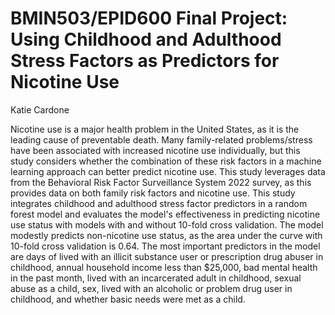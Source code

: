 # BMIN503/EPID600 Final Project: Using Childhood and Adulthood Stress Factors as Predictors for Nicotine Use

Katie Cardone

Nicotine use is a major health problem in the United States, as it is the leading cause of preventable death. Many family-related problems/stress have been associated with increased nicotine use individually, but this study considers whether the combination of these risk factors in a machine learning approach can better predict nicotine use. This study leverages data from the Behavioral Risk Factor Surveillance System 2022 survey, as this provides data on both family risk factors and nicotine use. This study integrates childhood and adulthood stress factor predictors in a random forest model and evaluates the model's effectiveness in predicting nicotine use status with models with and without 10-fold cross validation. The model modestly predicts non-nicotine use status, as the area under the curve with 10-fold cross validation is 0.64. The most important predictors in the model are days of lived with an illicit substance user or prescription drug abuser in childhood, annual household income less than $25,000, bad mental health in the past month, lived with an incarcerated adult in childhood, sexual abuse as a child, sex, lived with an alcoholic or problem drug user in childhood, and whether basic needs were met as a child.
